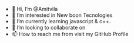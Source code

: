 - 👋 Hi, I’m @Amitvila
- 👀 I’m interested in New boon Tecnologies
- 🌱 I’m currently learning javascript & c++.
- 💞️ I’m looking to collaborate on 
- 📫 How to reach me from visit my GitHub Profile

<!---
Amitvila/Amitvila is a ✨ special ✨ repository because its `README.md` (this file) appears on your GitHub profile.
You can click the Preview link to take a look at your changes.
--->
